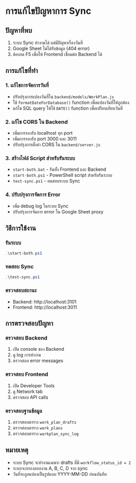 # การแก้ไขปัญหาการ Sync

## ปัญหาที่พบ
1. ระบบ Sync ทำงานได้ แต่มีปัญหาเรื่องวันที่
2. Google Sheet ไม่ได้รับข้อมูล (404 error)
3. ต้องกด F5 เพื่อให้ Frontend เชื่อมต่อ Backend ได้

## การแก้ไขที่ทำ

### 1. แก้ไขการจัดการวันที่
- ปรับปรุงการแปลงวันที่ใน `backend/models/WorkPlan.js`
- ใช้ `formatDateForDatabase()` function เพื่อแปลงวันที่ให้ถูกต้อง
- แก้ไข SQL query ให้ใช้ `DATE()` function เพื่อเปรียบเทียบวันที่

### 2. แก้ไข CORS ใน Backend
- เพิ่มการรองรับ localhost ทุก port
- เพิ่มการรองรับ port 3000 และ 3011
- ปรับปรุงการตั้งค่า CORS ใน `backend/server.js`

### 3. สร้างไฟล์ Script สำหรับรันระบบ
- `start-both.bat` - รันทั้ง Frontend และ Backend
- `start-both.ps1` - PowerShell script สำหรับรันระบบ
- `test-sync.ps1` - ทดสอบระบบ Sync

### 4. ปรับปรุงการจัดการ Error
- เพิ่ม debug log ในระบบ Sync
- ปรับปรุงการจัดการ error ใน Google Sheet proxy

## วิธีการใช้งาน

### รันระบบ
```powershell
.\start-both.ps1
```

### ทดสอบ Sync
```powershell
.\test-sync.ps1
```

### ตรวจสอบสถานะ
- Backend: http://localhost:3101
- Frontend: http://localhost:3011

## การตรวจสอบปัญหา

### ตรวจสอบ Backend
1. เปิด console ของ Backend
2. ดู log การทำงาน
3. ตรวจสอบ error messages

### ตรวจสอบ Frontend
1. เปิด Developer Tools
2. ดู Network tab
3. ตรวจสอบ API calls

### ตรวจสอบฐานข้อมูล
1. ตรวจสอบตาราง `work_plan_drafts`
2. ตรวจสอบตาราง `work_plans`
3. ตรวจสอบตาราง `workplan_sync_log`

## หมายเหตุ
- ระบบ Sync จะทำงานเฉพาะ drafts ที่มี `workflow_status_id = 2`
- ระบบจะกรองออกงาน A, B, C, D จาก sync
- วันที่จะถูกแปลงเป็นรูปแบบ YYYY-MM-DD ก่อนบันทึก 